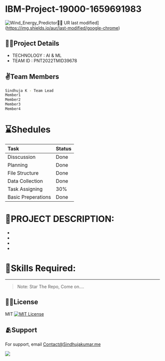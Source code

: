 # IBM-Project-19000-1659691983
![Wind_Energy_Predictor💨🍃](https://user-images.githubusercontent.com/66867986/193418330-b38d1da1-2a86-4cc2-ae9a-c8d4afd8d933.png)
UR last modified](https://img.shields.io/aur/last-modified/google-chrome)

## 👨‍💻Project Details
- TECHNOLOGY : AI & ML     
- TEAM ID : PNT2022TMID39678

## ✌️Team Members

```sh
Sindhuja K - Team Lead
Member1
Member2
Member3
Member4
```

# **⌛Shedules**
| Task | Status    |
| :-------- | :------- |
| Disscussion | Done |
| Planning | Done |
| File Structure | Done |
| Data Collection | Done |
| Task Assigning | 30% |
| Basic Preperations | Done |


# **📜PROJECT DESCRIPTION:**          
-
-
-
-

# **🎯Skills Required:**        
----------------------------------------



> Note: Star The Repo, Come on....


## 🙌🏻License 

MIT [![MIT License](https://img.shields.io/badge/License-MIT-green.svg)](https://choosealicense.com/licenses/mit/)

## 🫂Support

For support, email Contact@Sindhujakumar.me

<a href = "https://github.com/IBM-EPBL/IBM-Project-19000-1659691983/graphs/contributors">
  <img src = "https://contrib.rocks/image?repo=IBM-EPBL/IBM-Project-19000-1659691983"/>
</a>
